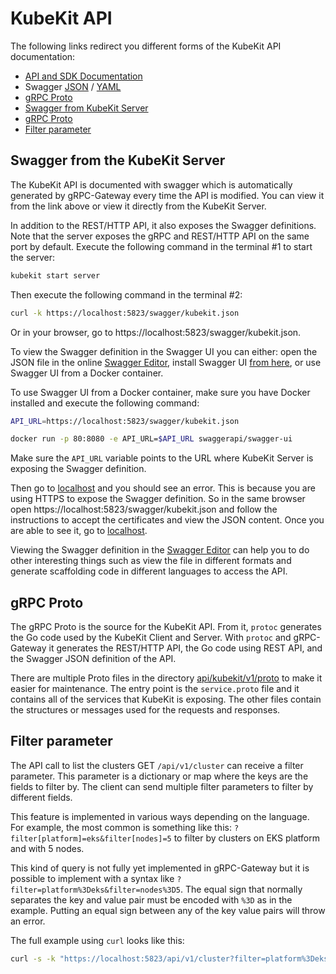 # KubeKit API

The following links redirect you different forms of the KubeKit API documentation:

- [API and SDK Documentation](https://github.com/pages/liferaft/kubekit/kkas/api.html)
- Swagger [JSON](../../api/kubekit/v1/swagger/service.swagger.json) / [YAML](./swagger.yaml)
- [gRPC Proto](../../api/kubekit/v1/proto/) 
- [Swagger from KubeKit Server](#swagger-from-kubekit-server)
- [gRPC Proto](#grpc-proto)
- [Filter parameter](#filter-parameter)

## Swagger from the KubeKit Server

The KubeKit API is documented with swagger which is automatically generated by gRPC-Gateway every time  the API is modified. You can view it from the link above or view it directly from the KubeKit Server.

In addition to the REST/HTTP API, it also exposes the Swagger definitions. Note that the server exposes the gRPC and REST/HTTP API on the same port by default. Execute the following command in the terminal #1 to start the server:

```bash
kubekit start server
```

Then execute the following command in the terminal #2:

```bash
curl -k https://localhost:5823/swagger/kubekit.json
```

Or in your browser, go to  https://localhost:5823/swagger/kubekit.json.

To view the Swagger definition in the Swagger UI you can either: open the JSON file in the online [Swagger Editor](http://editor.swagger.io/#/), install Swagger UI [from here](https://github.com/swagger-api/swagger-ui), or use Swagger UI from a Docker container.

To use Swagger UI from a Docker container, make sure you have Docker installed and execute the following command:

```bash
API_URL=https://localhost:5823/swagger/kubekit.json

docker run -p 80:8080 -e API_URL=$API_URL swaggerapi/swagger-ui
```

Make sure the `API_URL` variable points to the URL where KubeKit Server is exposing the Swagger definition.

Then go to [localhost](http://localhost/) and you should see an error. This is because you are using HTTPS to expose the Swagger definition. So in the same browser open https://localhost:5823/swagger/kubekit.json and follow the instructions to accept the certificates and view the JSON content. Once you are able to see it, go to [localhost](http://localhost).

Viewing the Swagger definition in the [Swagger Editor](http://editor.swagger.io/#/) can help you to do other interesting things such as view the file in different formats and generate scaffolding code in different languages to access the API.

## gRPC Proto

The gRPC Proto is the source for the KubeKit API. From it, `protoc` generates the Go code used by the KubeKit Client and Server. With `protoc` and gRPC-Gateway it generates the REST/HTTP API, the Go code using REST API, and the Swagger JSON definition of the API.

There are multiple Proto files in the directory [api/kubekit/v1/proto](../../api/kubekit/v1/proto) to make it easier for maintenance. The entry point is the `service.proto` file and it contains all of the services that KubeKit is exposing. The other files contain the structures or messages used for the requests and responses.

## Filter parameter 

The API call to list the clusters GET `/api/v1/cluster` can receive a filter parameter. This parameter is a dictionary or map where the keys are the fields to filter by. The client can send multiple filter parameters to filter by different fields. 

This feature is implemented in various ways depending on the language. For example, the most common is something like this: `?filter[platform]=eks&filter[nodes]=5` to filter by clusters on EKS platform and with 5 nodes.

This kind of query is not fully yet implemented in gRPC-Gateway but it is possible to implement with a syntax like `?filter=platform%3Deks&filter=nodes%3D5`. The equal sign that normally separates the key and value pair must be encoded with `%3D` as in the example. Putting an equal sign between any of the key value pairs will throw an error.

The full example using `curl` looks like this:

```bash
curl -s -k "https://localhost:5823/api/v1/cluster?filter=platform%3Deks&filter=nodes%3D5" | jq
```





